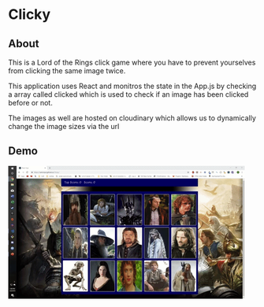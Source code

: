 # Clicky

## About
This is a Lord of the Rings click game where you have to prevent yourselves from clicking the same image twice.


This application uses React and monitros the state in the App.js by checking a array called clicked which is used to check if an image has been clicked before or not.

The images as well are hosted on cloudinary which allows us to dynamically change the image sizes via the url

## Demo

![Demo in how the game works](/images/demo.gif)
